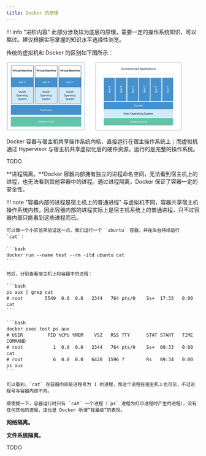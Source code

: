 ```yaml
---
title: Docker 的原理
---
```


!!! info "进阶内容"
    此部分涉及较为底层的原理，需要一定的操作系统知识，可以略过。建议根据实际掌握的知识水平选择性浏览。

传统的虚拟机和 Docker 的区别如下图所示：

<div>
  <img src="../assets/vm.webp" style="width:45%">
  <img src="../assets/docker.webp" style="width:45%">
</div>

Docker 容器与宿主机共享操作系统内核，直接运行在宿主操作系统上；而虚拟机通过 Hypervisor 与宿主机共享虚拟化后的硬件资源，运行的是完整的操作系统。

TODO

**进程隔离。**Docker 容器内部拥有独立的进程命名空间，无法看到宿主机上的进程，也无法看到其他容器中的进程。通过进程隔离，Docker 保证了容器一定的安全性。

!!! note "容器内部的进程是宿主机上的普通进程"
    与虚拟机不同，容器共享宿主机操作系统内核，因此容器内部的进程实际上是宿主机系统上的普通进程，只不过容器内部只能看到这些进程而已。

    可以做一个小实验来验证这一点。我们运行一个 `ubuntu` 容器，并在后台持续运行 `cat`：

    ```bash
    docker run --name test --rm -itd ubuntu cat
    ```

    然后，分别查看宿主机上和容器中的进程：

    ```bash
    ps aux | grep cat
    # root        5549  0.0  0.0   2344   764 pts/0    Ss+  17:33   0:00 cat
    ```

    ```bash
    docker exec test ps aux
    # USER         PID %CPU %MEM    VSZ   RSS TTY      STAT START   TIME COMMAND
    # root           1  0.0  0.0   2344   764 pts/0    Ss+  09:33   0:00 cat
    # root           6  0.0  0.0   6420  1596 ?        Rs   09:34   0:00 ps aux
    ```

    可以看到，`cat` 在容器内部是进程号为 1 的进程，而这个进程在宿主机上也可见，不过进程号与容器内部不同。

    顺便提一下，容器运行时只有 `cat` 一个进程（`ps` 进程为打印进程时产生的进程），没有任何其他的进程，这也是 Docker 所谓“轻量级”的表现。

**网络隔离。**

**文件系统隔离。**

TODO